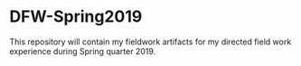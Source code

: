 # DFW-Spring2019
This repository will contain my fieldwork artifacts for my directed field work experience during Spring quarter 2019.
